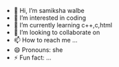 - 👋 Hi, I’m samiksha walbe
- 👀 I’m interested in coding
- 🌱 I’m currently learning c++,c,html
- 💞️ I’m looking to collaborate on 
- 📫 How to reach me ...
- 😄 Pronouns: she
- ⚡ Fun fact: ...

<!---
sam9322/sam9322 is a ✨ special ✨ repository because its `README.md` (this file) appears on your GitHub profile.
You can click the Preview link to take a look at your changes.
--->
